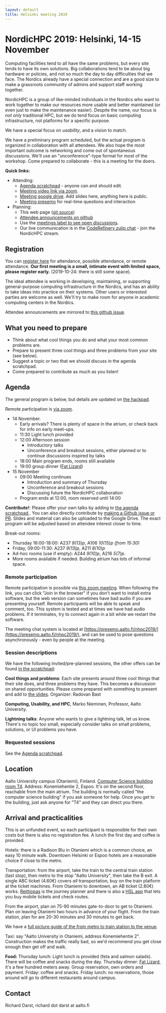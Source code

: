 ```yaml
---
layout: default
title: Helsinki meeting 2019
---
```


# NordicHPC 2019: Helsinki, 14-15 November

Computing facilities tend to all have the same problems, but every
site tends to have its own solutions.  Big collaborations tend to be
about big hardware or policies, and not so much the day to day
difficulties that we face.  The Nordics already have a special
connection and are a good size to make a grassroots community of
admins and support staff working together.

NordicHPC is a group of like-minded individuals in the Nordics who
want to work together to make our resources more usable and better
maintained (or even just to make the maintenance easier).  Despite the
name, our focus is *not only* traditional HPC, but we do tend focus on
basic computing infrastructure, not platforms for a specific purpose.

We have a special focus on *usability*, and a vision to match.

We have a preliminary program scheduled, but the actual program is
organized in collaboration with all attendees.  We also hope the most
important outcome is networking and come out of spontaneous
discussions.  We'll use an "unconference"-type format for most of the
workshop.  Come prepared to collaborate - this is a meeting for the
doers.


**Quick links:**

* Attending:
  * [Agenda scratchpad](https://hackmd.io/uCFgSqABSBKP1PGKLxjLKQ?both) - anyone can and should edit.
  * [Meeting video link via zoom](https://aalto.zoom.us/j/332573596).
  * [Meeting google drive](https://drive.google.com/drive/u/0/folders/1f6PwK_ihXoKRbQdyAQ2Kwh7z3h7UuxRh).
    Add slides here, anything here is public.
  * [Meeting presemo](https://presemo.aalto.fi/nhpc2019/) for real-time questions and interaction
* Planning:
  * This web page ([git
    source](https://github.com/NordicHPC/nordichpc.github.io))
  * [Attendee announcements on github](https://github.com/NordicHPC/nordichpc.github.io/issues/36)
  * Use the [meetings label to see open discussions](https://github.com/NordicHPC/nordichpc.github.io/labels/meetings).
  * Our live communication is in the [CodeRefinery zulip
    chat](https://coderefinery.zulipchat.com/) - join the NordicHPC stream.





## Registration

You can [register here](https://forms.gle/u9VLEcoWcSbWkgpk9)
for attendance, possible attendance, or remote attendance.  **Our
first meeting is a small, intimate event with limited space, please
register early.**  (2019-10-24: there is still some space).

The ideal attendee is working in developing, maintaining, or supporting
general-purpose computing infrastructure in the Nordics, and has an
ability to take ideas into practice on their systems.  Other users or interested parties
are welcome as well.  We'll try to make room for anyone in academic
computing centers in the Nordics.

Attendee announcements are mirrored to [this github
issue](https://github.com/NordicHPC/nordichpc.github.io/issues/36).



## What you need to prepare

- Think about what cool things you do and what your most common
  problems are.
- Prepare to present three cool things and three problems from your site (see below).
- Suggest a topic or two that we should discuss in the agenda
  scratchpad.
- Come prepared to contribute as much as you listen!





## Agenda

The general program is below, but details are updated on [the
hackpad](https://hackmd.io/uCFgSqABSBKP1PGKLxjLKQ?view#Schedule).

Remote participation is [via zoom](https://aalto.zoom.us/j/332573596).

* 14 November.
  * Early arrivals?  There is plenty of space in the atrium, or check
    back for info on early meet-ups.
  * 11:30 Light lunch provided
  * 12:00 Afternoon session
    * Introductory talks
    * Unconference and breakout sessions, either planned or to
      continue discussions inspired by talks
  * 18:00 Main program ends, rooms still available
  * 19:00 group dinner ([Fat Lizard](https://ravintolafatlizard.fi/?lang=en))
* 15 November
  * 09:00 Meeting continues
    * Introduction and summary of Thursday
    * Unconference and breakout sessions
    * Discussing future the NordicHPC collaboration
  * Program ends at 12:00, room reserved until 14:00

**Contribute!**: Please offer your own talks by adding to [the agenda scratchpad
](https://hackmd.io/uCFgSqABSBKP1PGKLxjLKQ?both).
You can also directly contribute by [making a Github issue or PR](https://github.com/NordicHPC/nordichpc.github.io/labels/meetings).
Slides and material can also be uploaded to the Google Drive.
The exact program will be adjusted based on attendee interest closer
to time.

Break-out rooms:
* Thursday 16:00-18:00: A237 *9(13)p*, A106 *10(15)p (from 15:30)*
* Friday, 09:00-11:30: A237 *9(13)p*, A211 *8(10)p*
* Ad-hoc rooms (use if empty): A244 *9(10)p*, A216 *5(7)p*.
* More rooms available if needed.  Building atrium has lots of
  informal space.


### Remote participation

Remote participation is possible via [this zoom
meeting](https://aalto.zoom.us/j/332573596).  When following the link,
you can click "Join in the browser" if you don't want to install extra
software, but the web version can sometimes have bad audio if you are
presenting yourself.  Remote participants will be able to speak and
comment, too.  This system is tested and at times we have had audio
problems.  If it terminates, try to connect again in a bit while we
restart the software.

The meeting chat system is located at
[https://presemo.aalto.fi/nhpc2019/](https://presemo.aalto.fi/nhpc2019/), and can be used to pose questions
asynchronously - even by people at the meeting.



### Session descriptions

We have the following invited/pre-planned sessions, the other offers
can be found [in the
scratchpad](https://hackmd.io/uCFgSqABSBKP1PGKLxjLKQ?both):

**Cool things and problems**: Each site presents around three cool
things that their site does, and three problems they have.  This
becomes a discussion on shared opportunities.  Please come prepared
with something to present and add to [the
slides](https://docs.google.com/presentation/d/1zXVxqLQ9E8AEtexIKWWt7AjwmrKLt9HpJCvIGcv7-nQ).
Organizer: Radovan Bast

**Computing, Usability, and HPC**, Marko Nieminen, Professor, Aalto
University.

**Lightning talks**: Anyone who wants to give a lightning talk, let us
know.  There's no topic too small, especially consider talks on small
problems, solutions, or UI problems you have.



### Requested sessions

See the [Agenda scratchpad](https://hackmd.io/uCFgSqABSBKP1PGKLxjLKQ?both).





## Location

Aalto University campus (Otaniemi), Finland. [Computer Science
building room T4](https://usefulaaltomap.fi/#!/select/T4).  Address:
Konemiehentie 2, Espoo.  It's on the second floor, reachable from the
main atrium.  The building is normally called "the computer science
building" if you ask someone for help.  Once you get to the building,
just ask anyone for "T4" and they can direct you there.





## Arrival and practicalities

This is an unfunded event, so each participant is responsible for
their own costs but there is also no registration fee.  A lunch the
first day and coffee is provided.

Hotels: there is a Radison Blu in Otaniemi which is a common choice,
an easy 10 minute walk.  Downtown Helsinki or Espoo hotels are a
reasonable choice if close to the metro.

Transportation: from the airport, take the train to the central train
station (last stop), then metro to the stop "Aalto University", then
take the B exit.  A single ABC ticket (4.60€) covers *all*
transportation, buy on the train platform at the ticket machines.
From Otaniemi to downtown, an AB ticket (2.80€) works.
[Reittiopas](https://reittiopas.fi) is the journey planner and there
is also a [HSL app](https://www.hsl.fi/en/app) that lets you buy
mobile tickets and check routes.

From the airport, plan on 75-90 minutes gate-to-door to get to
Otaniemi.  Plan on leaving Otaniemi two hours in advance of your
flight.  From the train station, plan for are 20-30 minutes and
30 minutes to get back.

We have a [full picture guide of the from metro to train station to
the venue](https://imgur.com/a/ayTid7g).

Taxi: say "Aalto University in Otaniemi, address Konemiehentie 2".
Construction makes the traffic really bad, so we'd recommend you get
close enough then get off and walk.

**Food:** Thursday lunch: Light lunch is provided (feta and salmon
salads).  There will be coffee and snacks during the day.  Thursday
dinner: [Fat Lizard](https://ravintolafatlizard.fi/?lang=en), it's a
few hundred meters away.  Group reservation, own orders and payment.
Friday: coffee and snacks.  Friday lunch: no reservations, those
around will go to different restaurants around campus.


## Contact

Richard Darst, richard dot darst at aalto.fi
